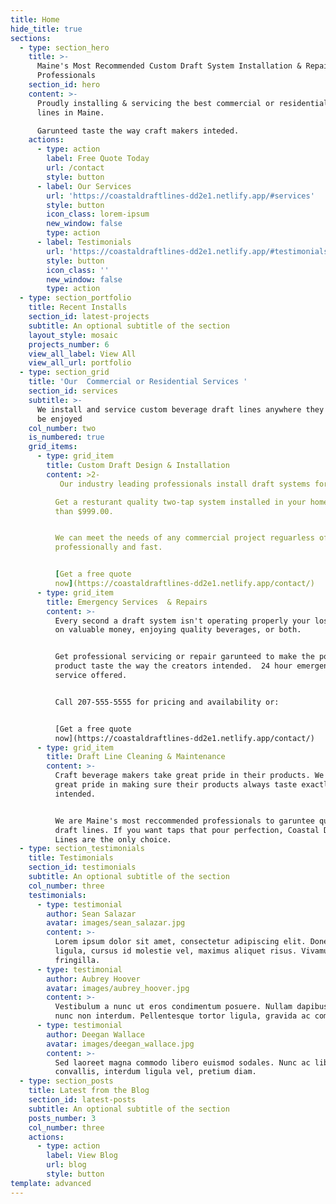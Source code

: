 ```yaml
---
title: Home
hide_title: true
sections:
  - type: section_hero
    title: >-
      Maine's Most Recommended Custom Draft System Installation & Repair
      Professionals
    section_id: hero
    content: >-
      Proudly installing & servicing the best commercial or residential draft
      lines in Maine.  

      Garunteed taste the way craft makers inteded.  
    actions:
      - type: action
        label: Free Quote Today
        url: /contact
        style: button
      - label: Our Services
        url: 'https://coastaldraftlines-dd2e1.netlify.app/#services'
        style: button
        icon_class: lorem-ipsum
        new_window: false
        type: action
      - label: Testimonials
        url: 'https://coastaldraftlines-dd2e1.netlify.app/#testimonials'
        style: button
        icon_class: ''
        new_window: false
        type: action
  - type: section_portfolio
    title: Recent Installs
    section_id: latest-projects
    subtitle: An optional subtitle of the section
    layout_style: mosaic
    projects_number: 6
    view_all_label: View All
    view_all_url: portfolio
  - type: section_grid
    title: 'Our  Commercial or Residential Services '
    section_id: services
    subtitle: >-
      We install and service custom beverage draft lines anywhere they want to
      be enjoyed
    col_number: two
    is_numbered: true
    grid_items:
      - type: grid_item
        title: Custom Draft Design & Installation
        content: >2-
           Our industry leading professionals install draft systems for any beverage, in any structure.  Get taps installed in your new developments, apartments, hotels, offices, businesses, or homes. 

          Get a resturant quality two-tap system installed in your home for less
          than $999.00.


          We can meet the needs of any commercial project reguarless of size
          professionally and fast.


          [Get a free quote
          now](https://coastaldraftlines-dd2e1.netlify.app/contact/)
      - type: grid_item
        title: Emergency Services  & Repairs
        content: >-
          Every second a draft system isn't operating properly your losing out
          on valuable money, enjoying quality beverages, or both. 


          Get professional servicing or repair garunteed to make the poured
          product taste the way the creators intended.  24 hour emergency repair
          service offered.


          Call 207-555-5555 for pricing and availability or:


          [Get a free quote
          now](https://coastaldraftlines-dd2e1.netlify.app/contact/)
      - type: grid_item
        title: Draft Line Cleaning & Maintenance
        content: >-
          Craft beverage makers take great pride in their products. We take
          great pride in making sure their products always taste exactly as
          intended. 


          We are Maine's most reccommended professionals to garuntee quality
          draft lines. If you want taps that pour perfection, Coastal Draft
          Lines are the only choice. 
  - type: section_testimonials
    title: Testimonials
    section_id: testimonials
    subtitle: An optional subtitle of the section
    col_number: three
    testimonials:
      - type: testimonial
        author: Sean Salazar
        avatar: images/sean_salazar.jpg
        content: >-
          Lorem ipsum dolor sit amet, consectetur adipiscing elit. Donec nisl
          ligula, cursus id molestie vel, maximus aliquet risus. Vivamus in nibh
          fringilla.
      - type: testimonial
        author: Aubrey Hoover
        avatar: images/aubrey_hoover.jpg
        content: >-
          Vestibulum a nunc ut eros condimentum posuere. Nullam dapibus quis
          nunc non interdum. Pellentesque tortor ligula, gravida ac commodo eu.
      - type: testimonial
        author: Deegan Wallace
        avatar: images/deegan_wallace.jpg
        content: >-
          Sed laoreet magna commodo libero euismod sodales. Nunc ac libero
          convallis, interdum ligula vel, pretium diam.
  - type: section_posts
    title: Latest from the Blog
    section_id: latest-posts
    subtitle: An optional subtitle of the section
    posts_number: 3
    col_number: three
    actions:
      - type: action
        label: View Blog
        url: blog
        style: button
template: advanced
---
```


